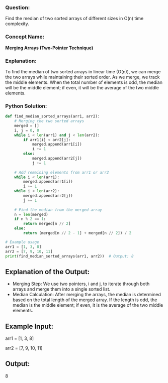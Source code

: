 ### Question:
Find the median of two sorted arrays of different sizes in O(n) time complexity.

### Concept Name:
**Merging Arrays (Two-Pointer Technique)**

### Explanation:
To find the median of two sorted arrays in linear time (O(n)), we can merge the two arrays while maintaining their sorted order. As we merge, we track the middle elements. When the total number of elements is odd, the median will be the middle element; if even, it will be the average of the two middle elements.

### Python Solution:

```python
def find_median_sorted_arrays(arr1, arr2):
    # Merging the two sorted arrays
    merged = []
    i, j = 0, 0
    while i < len(arr1) and j < len(arr2):
        if arr1[i] < arr2[j]:
            merged.append(arr1[i])
            i += 1
        else:
            merged.append(arr2[j])
            j += 1
    
    # Add remaining elements from arr1 or arr2
    while i < len(arr1):
        merged.append(arr1[i])
        i += 1
    while j < len(arr2):
        merged.append(arr2[j])
        j += 1
    
    # Find the median from the merged array
    n = len(merged)
    if n % 2 == 1:
        return merged[n // 2]
    else:
        return (merged[n // 2 - 1] + merged[n // 2]) / 2

# Example usage
arr1 = [1, 3, 8]
arr2 = [7, 9, 10, 11]
print(find_median_sorted_arrays(arr1, arr2))  # Output: 8

```
## **Explanation of the Output:**
- Merging Step: We use two pointers, i and j, to iterate through both arrays and merge them into a single sorted list.
- Median Calculation: After merging the arrays, the median is determined based on the total length of the merged array. If the length is odd, the median is the middle element; if even, it is the average of the two middle elements.

## **Example Input:**
arr1 = [1, 3, 8]

arr2 = [7, 9, 10, 11]


## **Output:**
8


